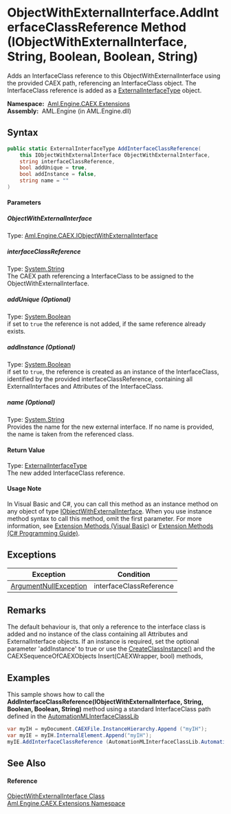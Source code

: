 ObjectWithExternalInterface.AddInterfaceClassReference Method (IObjectWithExternalInterface, String, Boolean, Boolean, String)
==============================================================================================================================
Adds an InterfaceClass reference to this ObjectWithExternalInterface using the provided CAEX path, referencing an InterfaceClass object. The InterfaceClass reference is added as a [ExternalInterfaceType][1] object.

  **Namespace:**  [Aml.Engine.CAEX.Extensions][2]  
  **Assembly:**  AML.Engine (in AML.Engine.dll)

Syntax
------

```csharp
public static ExternalInterfaceType AddInterfaceClassReference(
	this IObjectWithExternalInterface ObjectWithExternalInterface,
	string interfaceClassReference,
	bool addUnique = true,
	bool addInstance = false,
	string name = ""
)
```

#### Parameters

##### *ObjectWithExternalInterface*
Type: [Aml.Engine.CAEX.IObjectWithExternalInterface][3]  


##### *interfaceClassReference*
Type: [System.String][4]  
 The CAEX path referencing a InterfaceClass to be assigned to the ObjectWithExternalInterface.

##### *addUnique* (Optional)
Type: [System.Boolean][5]  
 if set to `true` the reference is not added, if the same reference already exists.

##### *addInstance* (Optional)
Type: [System.Boolean][5]  
 if set to `true`, the reference is created as an instance of the InterfaceClass, identified by the provided interfaceClassReference, containing all ExternalInterfaces and Attributes of the InterfaceClass.

##### *name* (Optional)
Type: [System.String][4]  
Provides the name for the new external interface. If no name is provided, the name is taken from the referenced class.

#### Return Value
Type: [ExternalInterfaceType][1]  
 The new added InterfaceClass reference. 
#### Usage Note
In Visual Basic and C#, you can call this method as an instance method on any object of type [IObjectWithExternalInterface][3]. When you use instance method syntax to call this method, omit the first parameter. For more information, see [Extension Methods (Visual Basic)][6] or [Extension Methods (C# Programming Guide)][7].

Exceptions
----------

Exception                  | Condition               
-------------------------- | ----------------------- 
[ArgumentNullException][8] | interfaceClassReference 


Remarks
-------
 The default behaviour is, that only a reference to the interface class is added and no instance of the class containing all Attributes and ExternalInterface objects. If an instance is required, set the optional parameter 'addInstance' to true or use the [CreateClassInstance()][9] and the CAEXSequenceOfCAEXObjects Insert(CAEXWrapper, bool) methods, 

Examples
--------
 This sample shows how to call the **AddInterfaceClassReference(IObjectWithExternalInterface, String, Boolean, Boolean, String)** method using a standard InterfaceClass path defined in the [AutomationMLInterfaceClassLib][10]
```csharp
var myIH = myDocument.CAEXFile.InstanceHierarchy.Append ("myIH");
var myIE = myIH.InternalElement.Append("myIH");
myIE.AddInterfaceClassReference (AutomationMLInterfaceClassLib.AutomationMLBaseInterface);
```


See Also
--------

#### Reference
[ObjectWithExternalInterface Class][11]  
[Aml.Engine.CAEX.Extensions Namespace][2]  

[1]: ../../Aml.Engine.CAEX/ExternalInterfaceType/README.md
[2]: ../README.md
[3]: ../../Aml.Engine.CAEX/IObjectWithExternalInterface/README.md
[4]: https://docs.microsoft.com/dotnet/api/system.string
[5]: https://docs.microsoft.com/dotnet/api/system.boolean
[6]: https://docs.microsoft.com/dotnet/visual-basic/programming-guide/language-features/procedures/extension-methods
[7]: https://docs.microsoft.com/dotnet/csharp/programming-guide/classes-and-structs/extension-methods
[8]: https://docs.microsoft.com/dotnet/api/system.argumentnullexception
[9]: ../../Aml.Engine.CAEX/InterfaceFamilyType/CreateClassInstance.md
[10]: ../../Aml.Engine.AmlObjects/AutomationMLInterfaceClassLib/README.md
[11]: README.md
[12]: https://www.automationml.org
[13]: ../../icons/logoShade.png
